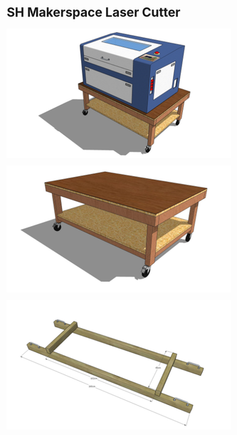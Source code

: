 # SH Makerspace Laser Cutter #

![Laser Cutter](/models/renders/LaserAssembly.jpg)

![Bench](/models/renders/LaserBench0001.jpg)

![Carry Frame](/models/renders/CarryFrame.jpg)